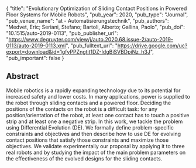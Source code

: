 {
  "title": "Evolutionary Optimization of Sliding Contact Positions in Powered Floor Systems for Mobile Robots",
  "pub_year": 2020,
  "pub_type": "Journal",
  "pub_venue_name": "at - Automatisierungstechnik",
  "pub_authors": "Medvet, Eric; Seriani, Stefano; Bartoli, Alberto; Gallina, Paolo",
  "pub_doi": "10.1515/auto-2019-0113",
  "pub_publisher_url": "https://www.degruyter.com/view/j/auto.2020.68.issue-2/auto-2019-0113/auto-2019-0113.xml",
  "pub_fulltext_url": "https://drive.google.com/uc?export=download&id=1gfyPPZngtit1DZ-IdgBiSVBDpiNz_h3J",
  "pub_important": false
}

## Abstract
Mobile robotics is a rapidly expanding technology due to its potential for increased safety and lower costs. In many applications, power is supplied to the robot through sliding contacts and a powered floor. Deciding the positions of the contacts on the robot is a difficult task: for any position/orientation of the robot, at least one contact has to touch a positive strip and at least one a negative strip. In this work, we tackle the problem using Differential Evolution (DE). We formally define problem-specific constraints and objectives and then describe how to use DE for evolving contact positions that satisfy those constraints and maximize those objectives. We validate experimentally our proposal by applying it to three real robots and by studying the impact of the main problem parameters on the effectiveness of the evolved designs for the sliding contacts.
